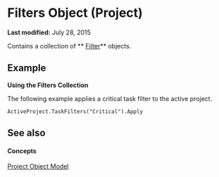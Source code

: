 
# Filters Object (Project)

 **Last modified:** July 28, 2015

Contains a collection of  ** [Filter](abcd72a7-b86b-783e-16e0-f50a48b1fed2.md)** objects.

## Example

 **Using the Filters Collection**

The following example applies a critical task filter to the active project. 




```
ActiveProject.TaskFilters("Critical").Apply
```


## See also


#### Concepts


 [Project Object Model](900b167b-88ec-ea88-15b7-27bb90c22ac6.md)
